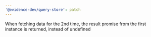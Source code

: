 ```yaml
---
'@evidence-dev/query-store': patch
---
```


When fetching data for the 2nd time, the result promise from the first instance is returned, instead of undefined
